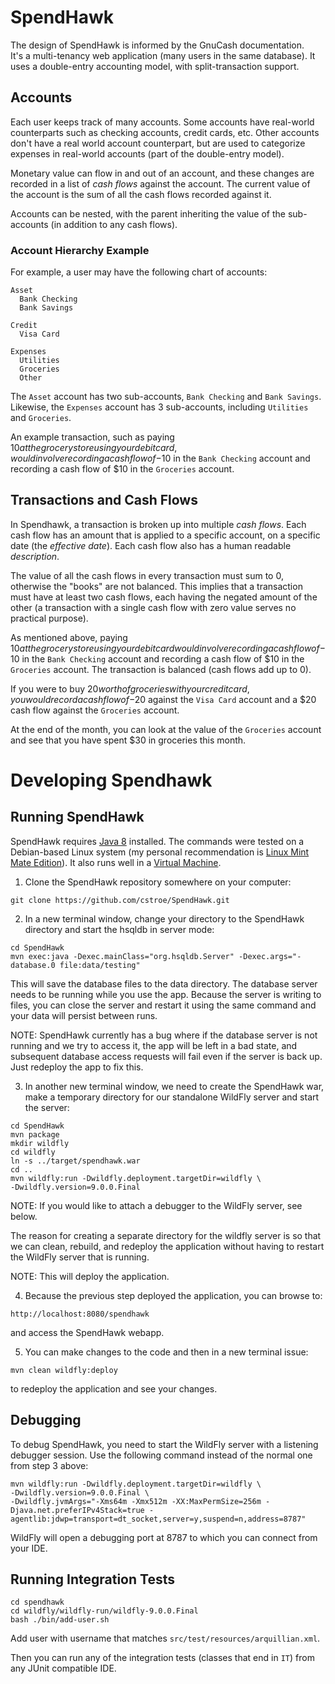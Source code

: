 # SpendHawk

The design of SpendHawk is informed by the GnuCash documentation.  
It's a multi-tenancy web application (many users in the same database).  It uses
a double-entry accounting model, with split-transaction support.

## Accounts

Each user keeps track of many accounts.   Some accounts have real-world counterparts
such as checking accounts, credit cards, etc.
Other accounts don't have a real world account counterpart, but are used to 
categorize expenses in real-world accounts (part of the double-entry model).

Monetary value can flow in and out of an account, and these changes are recorded
in a list of _cash flows_ against the account.  The current value of the account
is the sum of all the cash flows recorded against it.

Accounts can be nested, with the parent inheriting the value of the sub-accounts 
(in addition to any cash flows).

### Account Hierarchy Example

For example, a user may have the following chart of accounts:

    Asset
      Bank Checking
      Bank Savings
    
    Credit
      Visa Card
    
    Expenses
      Utilities
      Groceries
      Other

The `Asset` account has two sub-accounts, `Bank Checking` and `Bank Savings`.
Likewise, the `Expenses` account has 3 sub-accounts, including `Utilities` and 
`Groceries`.

An example transaction, such as paying $10 at the grocery store using your debit
card, would involve recording a cash flow of -$10 in the `Bank Checking` account
and recording a cash flow of $10 in the `Groceries` account.

## Transactions and Cash Flows

In Spendhawk, a transaction is broken up into multiple _cash flows_.
Each cash flow has an amount that is applied to a specific account, on a 
specific date (the _effective date_).  Each cash flow also has a human readable 
_description_.

The value of all the cash flows in every transaction must sum to 0, otherwise the 
"books" are not balanced.  This implies that a transaction must have at least two 
cash flows, each having the negated amount of the other (a transaction with a 
single cash flow with zero value serves no practical purpose).

As mentioned above, paying $10 at the grocery store using your debit card would 
involve recording a cash flow of -$10 in the `Bank Checking` account and 
recording a cash flow of $10 in the `Groceries` account.  The transaction is 
balanced (cash flows add up to 0).

If you were to buy $20 worth of groceries with your credit card, you would record 
a cash flow of -$20 against the `Visa Card` account and a $20 cash flow against 
the `Groceries` account.

At the end of the month, you can look at the value of the `Groceries` account and
see that you have spent $30 in groceries this month.

# Developing Spendhawk

## Running SpendHawk

SpendHawk requires 
<a href="http://www.webupd8.org/2012/09/install-oracle-java-8-in-ubuntu-via-ppa.html">Java 8</a> 
installed.  The commands were tested on a Debian-based Linux system (my personal
recommendation is <a href="http://www.linuxmint.com/edition.php?id=174">Linux Mint Mate Edition</a>).
It also runs well in a <a href="https://www.virtualbox.org">Virtual Machine</a>.

1. Clone the SpendHawk repository somewhere on your computer:

  ```
  git clone https://github.com/cstroe/SpendHawk.git
  ```
  
2. In a new terminal window, change your directory to the SpendHawk directory 
and start the hsqldb in server mode:
  
  ```
  cd SpendHawk
  mvn exec:java -Dexec.mainClass="org.hsqldb.Server" -Dexec.args="-database.0 file:data/testing"
  ```
  
  This will save the database files to the data directory.  The database server 
  needs to be running while you use the app.  Because the server is writing to 
  files, you can close the server and restart it using the same command and your 
  data will persist between runs.
  
  NOTE: SpendHawk currently has a bug where if the database server is not running
  and we try to access it, the app will be left in a bad state, and subsequent 
  database access requests will fail even if the server is back up.  Just 
  redeploy the app to fix this.
  
3. In another new terminal window, we need to create the SpendHawk war, make a 
temporary directory for our standalone WildFly server and start the server:

  ```
  cd SpendHawk
  mvn package
  mkdir wildfly
  cd wildfly
  ln -s ../target/spendhawk.war
  cd ..
  mvn wildfly:run -Dwildfly.deployment.targetDir=wildfly \
  -Dwildfly.version=9.0.0.Final
  ```
  
  NOTE: If you would like to attach a debugger to the WildFly server, see below.
  
  The reason for creating a separate directory for the wildfly server is so that
  we can clean, rebuild, and redeploy the application without having to restart 
  the WildFly server that is running.
  
  NOTE: This will deploy the application.
  
4. Because the previous step deployed the application, you can browse to:
  
  ```
  http://localhost:8080/spendhawk
  ```
  
  and access the SpendHawk webapp.
  
5. You can make changes to the code and then in a new terminal issue:

  ```
  mvn clean wildfly:deploy
  ```
  
  to redeploy the application and see your changes.
  
## Debugging

To debug SpendHawk, you need to start the WildFly server with a listening debugger
session.  Use the following command instead of the normal one from step 3 above:

  ```
  mvn wildfly:run -Dwildfly.deployment.targetDir=wildfly \
  -Dwildfly.version=9.0.0.Final \
  -Dwildfly.jvmArgs="-Xms64m -Xmx512m -XX:MaxPermSize=256m -Djava.net.preferIPv4Stack=true -agentlib:jdwp=transport=dt_socket,server=y,suspend=n,address=8787"
  ```
  
  WildFly will open a debugging port at 8787 to which you can connect from your
  IDE.

## Running Integration Tests

```
cd spendhawk
cd wildfly/wildfly-run/wildfly-9.0.0.Final
bash ./bin/add-user.sh
```

Add user with username that matches `src/test/resources/arquillian.xml`.

Then you can run any of the integration tests (classes that end in `IT`) from 
any JUnit compatible IDE.
